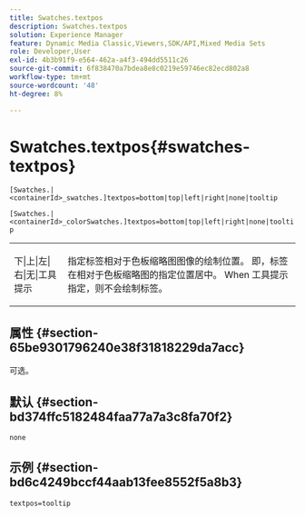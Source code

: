 ```yaml
---
title: Swatches.textpos
description: Swatches.textpos
solution: Experience Manager
feature: Dynamic Media Classic,Viewers,SDK/API,Mixed Media Sets
role: Developer,User
exl-id: 4b3b91f9-e564-462a-a4f3-494dd5511c26
source-git-commit: 6f838470a7bdea8e8c0219e59746ec82ecd802a8
workflow-type: tm+mt
source-wordcount: '48'
ht-degree: 8%

---
```


# Swatches.textpos{#swatches-textpos}

`[Swatches.|<containerId>_swatches.]textpos=bottom|top|left|right|none|tooltip`

`[Swatches.|<containerId>_colorSwatches.]textpos=bottom|top|left|right|none|tooltip`

<table id="table_B3B03B00DCF0466DB332E851F4DDF610"> 
 <tbody> 
  <tr> 
   <td> <p> <span class="codeph"> 下|上|左|右|无|工具提示</span> </p> </td> 
   <td> <p> 指定标签相对于色板缩略图图像的绘制位置。 即，标签在相对于色板缩略图的指定位置居中。 When <span class="codeph"> 工具提示</span> 指定，则不会绘制标签。 </p> </td> 
  </tr> 
 </tbody> 
</table>

## 属性 {#section-65be9301796240e38f31818229da7acc}

可选。

## 默认 {#section-bd374ffc5182484faa77a7a3c8fa70f2}

`none`

## 示例 {#section-bd6c4249bccf44aab13fee8552f5a8b3}

`textpos=tooltip`
